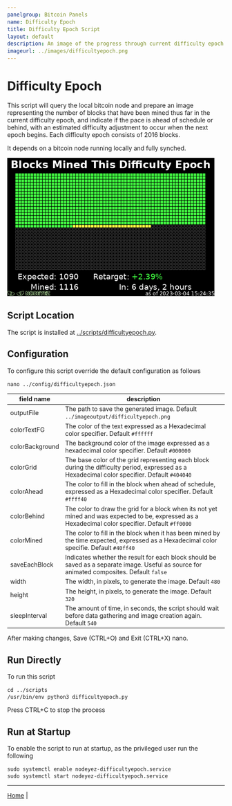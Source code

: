 ```yaml
---
panelgroup: Bitcoin Panels
name: Difficulty Epoch
title: Difficulty Epoch Script
layout: default
description: An image of the progress through current difficulty epoch denoting blocks expected (green), ahead of schedule (yellow), or behind schedule (red) with estimate of next increase.
imageurl: ../images/difficultyepoch.png
---
```


# Difficulty Epoch

This script will query the local bitcoin node and prepare an image representing
the number of blocks that have been mined thus far in the current difficulty
epoch, and indicate if the pace is ahead of schedule or behind, with an 
estimated difficulty adjustment to occur when the next epoch begins. Each
difficulty epoch consists of 2016 blocks. 

It depends on a bitcoin node running locally and fully synched.

![difficulty epoch image sample showing several blocks mined, and ahead of schedule](../images/difficultyepoch.png)

## Script Location
The script is installed at
[../scripts/difficultyepoch.py](../scripts/difficultyepoch.py).

## Configuration

To configure this script override the default configuration as follows

```shell
nano ../config/difficultyepoch.json
```

| field name | description |
| --- | --- |
| outputFile | The path to save the generated image. Default `../imageoutput/difficultyepoch.png` |
| colorTextFG | The color of the text expressed as a Hexadecimal color specifier. Default `#ffffff` |
| colorBackground | The background color of the image expressed as a hexadecimal color specifier. Default `#000000` |
| colorGrid | The base color of the grid representing each block during the difficulty period, expressed as a Hexadecimal color specifier. Default `#404040` |
| colorAhead | The color to fill in the block when ahead of schedule, expressed as a Hexadecimal color specifier. Default `#ffff40` |
| colorBehind | The color to draw the grid for a block when its not yet mined and was expected to be, expressed as a Hexadecimal color specifier. Default `#ff0000` |
| colorMined | The color to fill in the block when it has been mined by the time expected, expressed as a Hexadecimal color specifie. Default `#40ff40` |
| saveEachBlock | Indicates whether the result for each block should be saved as a separate image. Useful as source for animated composites. Default `false` |
| width | The width, in pixels, to generate the image. Default `480` |
| height | The height, in pixels, to generate the image. Default `320` |
| sleepInterval | The amount of time, in seconds, the script should wait before data gathering and image creation again. Default `540` |

After making changes, Save (CTRL+O) and Exit (CTRL+X) nano.


## Run Directly

To run this script

```shell
cd ../scripts
/usr/bin/env python3 difficultyepoch.py
```

Press CTRL+C to stop the process


## Run at Startup

To enable the script to run at startup, as the privileged user run the following

```shell
sudo systemctl enable nodeyez-difficultyepoch.service
sudo systemctl start nodeyez-difficultyepoch.service
```

---

[Home](../) | 

